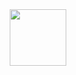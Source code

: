 <div id="header" align="center">
  <img src="https://i.giphy.com/media/v1.Y2lkPTc5MGI3NjExMms1ZGhkaDJpNTFhenlubXczNDNlejc4aDJxaGIxcWkxc210ZjZsdyZlcD12MV9pbnRlcm5hbF9naWZfYnlfaWQmY3Q9cw/M9gbBd9nbDrOTu1Mqx/giphy.gif" width="100"/>
</div>
